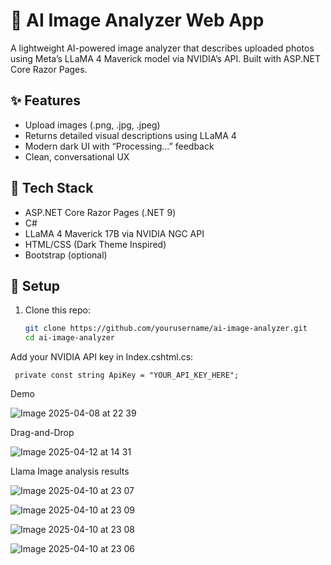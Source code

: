 # 🧠 AI Image Analyzer Web App

A lightweight AI-powered image analyzer that describes uploaded photos using Meta’s LLaMA 4 Maverick model via NVIDIA’s API. Built with ASP.NET Core Razor Pages.

## ✨ Features
- Upload images (.png, .jpg, .jpeg)
- Returns detailed visual descriptions using LLaMA 4
- Modern dark UI with “Processing…” feedback
- Clean, conversational UX

## 🧰 Tech Stack
- ASP.NET Core Razor Pages (.NET 9)
- C#
- LLaMA 4 Maverick 17B via NVIDIA NGC API
- HTML/CSS (Dark Theme Inspired)
- Bootstrap (optional)

## 🚀 Setup

1. Clone this repo:
   ```bash
   git clone https://github.com/yourusername/ai-image-analyzer.git
   cd ai-image-analyzer

Add your NVIDIA API key in Index.cshtml.cs:

     private const string ApiKey = "YOUR_API_KEY_HERE";

Demo

![Image 2025-04-08 at 22 39](https://github.com/user-attachments/assets/42d0c5a3-d783-46e8-84e4-0face04cd3d0)


Drag-and-Drop

![Image 2025-04-12 at 14 31](https://github.com/user-attachments/assets/34ab5eaf-673c-4850-9a1c-46d87c3f002a)


Llama Image analysis results 

![Image 2025-04-10 at 23 07](https://github.com/user-attachments/assets/4078e550-69de-4a67-921a-4d655d794642)




![Image 2025-04-10 at 23 09](https://github.com/user-attachments/assets/06d8b246-93a7-445f-b3a4-a1f6b2364e9d)



![Image 2025-04-10 at 23 08](https://github.com/user-attachments/assets/a9cd62f7-8815-4c5b-845c-a33b6006c573)


![Image 2025-04-10 at 23 06](https://github.com/user-attachments/assets/4da824b5-747e-498c-b04c-7b81e82e73ed)
